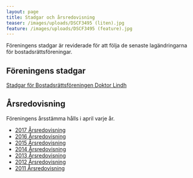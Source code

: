 ```yaml
---
layout: page
title: Stadgar och årsredovisning
teaser: /images/uploads/DSCF3495 (liten).jpg
feature: /images/uploads/DSCF3495 (feature).jpg
---
```

Föreningens stadgar är reviderade för att följa de senaste lagändringarna för bostadsrättsföreningar.

## Föreningens stadgar

[Stadgar för Bostadsrättsföreningen Doktor Lindh](/images/uploads/Stadgar_BrfDrLindh_2018.pdf)

## Årsredovisning

Föreningens årsstämma hålls i april varje år.  

* [2017 Årsredovisning](/images/uploads/Arsredovisning%202017_BRF_Lindh.pdf)
* [2016 Årsredovisning](/images/uploads/Arsredovisning%202016_BRF_Lindh.pdf)
* [2015 Årsredovisning](/images/uploads/Arsredovisning%202015_BRF_Lindh.pdf)
* [2014 Årsredovisning](/images/uploads/Arsredovisning%202014_BRF_Lindh.pdf) 
* [2013 Årsredovisning](/images/uploads/Arsredovisning%202013_BRF_Lindh.pdf) 
* [2012 Årsredovisning](/images/uploads/Arsredovisning%202012_BRF_Lindh.pdf) 
* [2011 Årsredovisning](/images/uploads/Arsredovisning%202011_BRF_Lindh.pdf)
